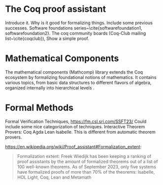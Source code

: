 # The Coq proof assistant

Introduce it.
Why is it good for formalizing things.
Include some previous successes.
Software foundations series~\cite{softwarefoundation1, softwarefoundation2}.
The coq community boards (Coq-Club mailing list~\cite{coqclub}),
Show a simple proof.

# Mathematical Components

The mathematical components (Mathcomp) library extends the Coq
ecosystem by formalizing foundational notions of mathematics. It
contains various topics, from basic data structures to different flavors
of algebra, organized internally into hierarchical levels .

# Formal Methods

Formal Verification Techniques, https://fm.csl.sri.com/SSFT23/
Could include some nice categorization of techniques.
Interactive Theorem Provers: Coq Agda Lean Isabelle.
This is different from automatic theorem provers.

https://en.wikipedia.org/wiki/Proof_assistant#Formalization_extent:

> Formalization extent:
    Freek Wiedijk has been keeping a ranking of proof
    assistants by the amount of formalized theorems out of a list of 100 well-known theorems.
    As of September 2023, only five systems have formalized proofs of more
    than 70\% of the theorems: Isabelle, HOL Light, Coq, Lean and Metamath



